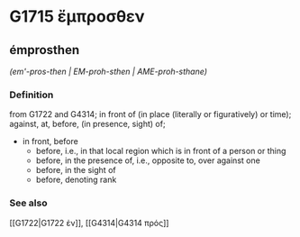 # G1715 ἔμπροσθεν

## émprosthen

_(em'-pros-then | EM-proh-sthen | AME-proh-sthane)_

### Definition

from G1722 and G4314; in front of (in place (literally or figuratively) or time); against, at, before, (in presence, sight) of; 

- in front, before
  - before, i.e., in that local region which is in front of a person or thing
  - before, in the presence of, i.e., opposite to, over against one
  - before, in the sight of
  - before, denoting rank

### See also

[[G1722|G1722 ἐν]], [[G4314|G4314 πρός]]
